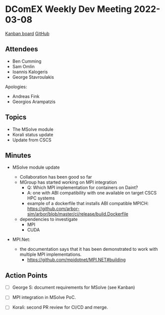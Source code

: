 # DComEX Weekly Dev Meeting 2022-03-08

[Kanban board](https://trello.com/b/EDF4PkRm/framework-prototype)
[GitHub](https://github.com/DComEX)

## Attendees

* Ben Cumming
* Sam Omlin
* Ioannis Kalogeris
* George Stavroulakis


Apologies:
* Andreas Fink
* Georgios Arampatzis
 

## Topics

* The MSolve module
* Korali status update
* Update from CSCS

## Minutes

* MSolve module update
    * Collaboration has been good so far
    * MGroup has started working on MPI integration
        * Q: Which MPI implementation for containers on Daint?
        * A: one with ABI compatibility with one available on target CSCS HPC systems
        * example of a dockerfile that installs ABI compatible MPICH: https://github.com/arbor-sim/arbor/blob/master/ci/release/build.Dockerfile
    * dependencies to investigate
        * MPI
        * CUDA

* MPI.Net:
    * the documentation says that it has been demonstrated to work with multiple MPI implementations.
        * https://github.com/mpidotnet/MPI.NET#building

## Action Points

- [ ] George S: document requirements for MSolve (see Kanban)
- [ ] MPI integration in MSolve PoC.
- [ ] Korali: second PR review for CI/CD and merge.

